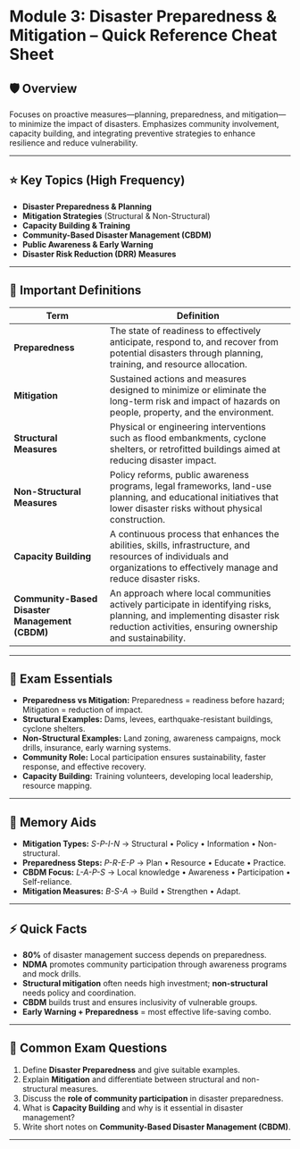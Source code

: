# Module 3: Disaster Preparedness & Mitigation – Quick Reference Cheat Sheet

## 🛡️ Overview
Focuses on proactive measures—planning, preparedness, and mitigation—to minimize the impact of disasters. Emphasizes community involvement, capacity building, and integrating preventive strategies to enhance resilience and reduce vulnerability.

---

## ⭐ Key Topics (High Frequency)
- **Disaster Preparedness & Planning**
- **Mitigation Strategies** (Structural & Non-Structural)
- **Capacity Building & Training**
- **Community-Based Disaster Management (CBDM)**
- **Public Awareness & Early Warning**
- **Disaster Risk Reduction (DRR) Measures**

---

## 📘 Important Definitions
| **Term** | **Definition** |
|-----------|----------------|
| **Preparedness** | The state of readiness to effectively anticipate, respond to, and recover from potential disasters through planning, training, and resource allocation. |
| **Mitigation** | Sustained actions and measures designed to minimize or eliminate the long-term risk and impact of hazards on people, property, and the environment. |
| **Structural Measures** | Physical or engineering interventions such as flood embankments, cyclone shelters, or retrofitted buildings aimed at reducing disaster impact. |
| **Non-Structural Measures** | Policy reforms, public awareness programs, legal frameworks, land-use planning, and educational initiatives that lower disaster risks without physical construction. |
| **Capacity Building** | A continuous process that enhances the abilities, skills, infrastructure, and resources of individuals and organizations to effectively manage and reduce disaster risks. |
| **Community-Based Disaster Management (CBDM)** | An approach where local communities actively participate in identifying risks, planning, and implementing disaster risk reduction activities, ensuring ownership and sustainability. |

---

## 🧭 Exam Essentials
- **Preparedness vs Mitigation:** Preparedness = readiness before hazard; Mitigation = reduction of impact.  
- **Structural Examples:** Dams, levees, earthquake-resistant buildings, cyclone shelters.  
- **Non-Structural Examples:** Land zoning, awareness campaigns, mock drills, insurance, early warning systems.  
- **Community Role:** Local participation ensures sustainability, faster response, and effective recovery.  
- **Capacity Building:** Training volunteers, developing local leadership, resource mapping.  

---

## 🧠 Memory Aids
- **Mitigation Types:** *S-P-I-N* → Structural • Policy • Information • Non-structural.  
- **Preparedness Steps:** *P-R-E-P* → Plan • Resource • Educate • Practice.  
- **CBDM Focus:** *L-A-P-S* → Local knowledge • Awareness • Participation • Self-reliance.  
- **Mitigation Measures:** *B-S-A* → Build • Strengthen • Adapt.  

---

## ⚡ Quick Facts
- **80%** of disaster management success depends on preparedness.  
- **NDMA** promotes community participation through awareness programs and mock drills.  
- **Structural mitigation** often needs high investment; **non-structural** needs policy and coordination.  
- **CBDM** builds trust and ensures inclusivity of vulnerable groups.  
- **Early Warning + Preparedness** = most effective life-saving combo.  

---

## 📝 Common Exam Questions
1. Define **Disaster Preparedness** and give suitable examples.  
2. Explain **Mitigation** and differentiate between structural and non-structural measures.  
3. Discuss the **role of community participation** in disaster preparedness.  
4. What is **Capacity Building** and why is it essential in disaster management?  
5. Write short notes on **Community-Based Disaster Management (CBDM)**.  

---

